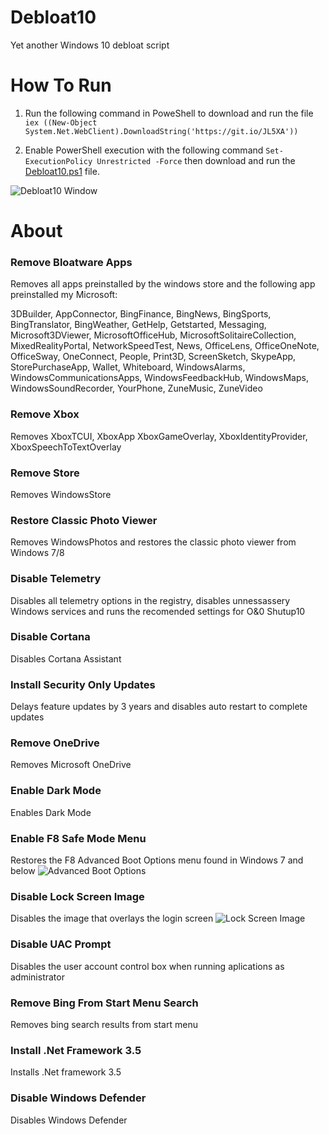 # Debloat10
Yet another Windows 10 debloat script

# How To Run
1. Run the following command in PoweShell to download and run the file `iex ((New-Object System.Net.WebClient).DownloadString('https://git.io/JL5XA'))`

2. Enable PowerShell execution with the following command `Set-ExecutionPolicy Unrestricted -Force` then download and run the [Debloat10.ps1](https://raw.githubusercontent.com/christopherhowe02/Debloat10/main/Debloat10.ps1) file.

![Debloat10 Window](https://debloat10.netlify.app/Debloat10.png)

# About
### Remove Bloatware Apps
Removes all apps preinstalled by the windows store and the following app preinstalled my Microsoft:

3DBuilder, AppConnector, BingFinance, BingNews, BingSports, BingTranslator, BingWeather, GetHelp, Getstarted, Messaging, Microsoft3DViewer, MicrosoftOfficeHub, MicrosoftSolitaireCollection, MixedRealityPortal, NetworkSpeedTest, News, OfficeLens, OfficeOneNote, OfficeSway, OneConnect, People, Print3D, ScreenSketch, SkypeApp, StorePurchaseApp, Wallet, Whiteboard, WindowsAlarms, WindowsCommunicationsApps, WindowsFeedbackHub, WindowsMaps, WindowsSoundRecorder, YourPhone, ZuneMusic, ZuneVideo

### Remove Xbox
Removes XboxTCUI, XboxApp XboxGameOverlay, XboxIdentityProvider, XboxSpeechToTextOverlay

### Remove Store
Removes WindowsStore

### Restore Classic Photo Viewer
Removes WindowsPhotos and restores the classic photo viewer from Windows 7/8

### Disable Telemetry
Disables all telemetry options in the registry, disables unnessassery Windows services and runs the recomended settings for O&0 Shutup10

### Disable Cortana
Disables Cortana Assistant

### Install Security Only Updates
Delays feature updates by 3 years and disables auto restart to complete updates

### Remove OneDrive
Removes Microsoft OneDrive

### Enable Dark Mode
Enables Dark Mode

### Enable F8 Safe Mode Menu
Restores the F8 Advanced Boot Options menu found in Windows 7 and below
![Advanced Boot Options](https://debloat10.netlify.app/AdvancedBootOptions.png)

### Disable Lock Screen Image
Disables the image that overlays the login screen
![Lock Screen Image](https://debloat10.netlify.app/LockScreenImage.png)

### Disable UAC Prompt
Disables the user account control box when running aplications as administrator

### Remove Bing From Start Menu Search
Removes bing search results from start menu

### Install .Net Framework 3.5
Installs .Net framework 3.5

### Disable Windows Defender
Disables Windows Defender
